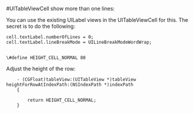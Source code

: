 #UITableViewCell show more than one lines:

You can use the existing UILabel views in the UITableViewCell for this. The secret is to do the following:   

	cell.textLabel.numberOfLines = 0;
	cell.textLabel.lineBreakMode = UILineBreakModeWordWrap;


	\#define HEIGHT_CELL_NORMAL 80

Adjust the height of the row:  

		- (CGFloat)tableView:(UITableView *)tableView heightForRowAtIndexPath:(NSIndexPath *)indexPath
		{
		    
		    return HEIGHT_CELL_NORMAL;
		}